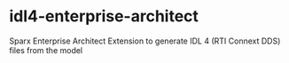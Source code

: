 # idl4-enterprise-architect
Sparx Enterprise Architect Extension to generate IDL 4 (RTI Connext DDS) files from the model
